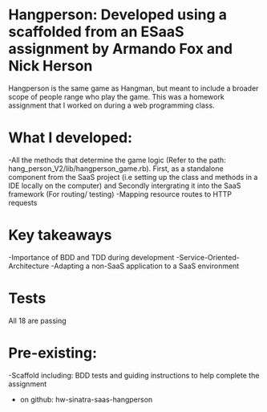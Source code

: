 Hangperson: Developed using a scaffolded from an ESaaS assignment by Armando Fox and Nick Herson
=================================================================================================

Hangperson is the same game as Hangman, but meant to include a broader scope of people range who play the game. This was a homework assignment that I worked on during a web programming class.

What I developed:
=================

-All the methods that determine the game logic (Refer to the path: hang_person_V2/lib/hangperson_game.rb). First, as a standalone component from the SaaS project (i.e setting up the class and methods in a IDE locally on the computer) and Secondly intergrating it into the SaaS framework (For routing/ testing)
-Mapping resource routes to HTTP requests


Key takeaways
==============
-Importance of BDD and TDD during development
-Service-Oriented-Architecture
-Adapting a non-SaaS application to a SaaS environment 


Tests
=================
All 18 are passing

Pre-existing:
=================
   -Scaffold including: BDD tests and guiding instructions to help complete the assignment
   - on github: hw-sinatra-saas-hangperson 

